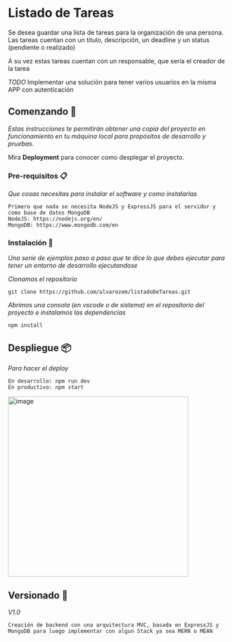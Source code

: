 # Listado de Tareas

Se desea guardar una lista de tareas para la organización de una persona.
Las tareas cuentan con un título, descripción, un deadline y un status (pendiente o realizado)

A su vez estas tareas cuentan con un responsable, que sería el creador de la tarea

_TODO_
Implementar una solución para tener varios usuarios en la misma APP con autenticación

## Comenzando 🚀

_Estas instrucciones te permitirán obtener una copia del proyecto en funcionamiento en tu máquina local para propósitos de desarrollo y pruebas._

Mira **Deployment** para conocer como desplegar el proyecto.


### Pre-requisitos 📋

_Que cosas necesitas para instalar el software y como instalarlas_

```
Primero que nada se necesita NodeJS y ExpressJS para el servidor y como base de datos MongoDB
NodeJS: https://nodejs.org/en/
MongoDB: https://www.mongodb.com/en
```

### Instalación 🔧

_Una serie de ejemplos paso a paso que te dice lo que debes ejecutar para tener un entorno de desarrollo ejecutandose_

_Clonamos el repositorio_

```
git clone https://github.com/alvarezem/listadoDeTareas.git
```

_Abrimos una consola (en vscode o de sistema) en el repositorio del proyecto e instalamos las dependencias_

```
npm install
```

## Despliegue 📦

_Para hacer el deploy_

```
En desarrollo: npm run dev
En productivo: npm start
```
<img width="410" alt="image" src="https://user-images.githubusercontent.com/49046247/147842353-2100fce9-2787-499e-9523-8262aba2e779.png">

## Versionado 📌

_V1.0_

```
Creación de backend con una arquitectura MVC, basada en ExpressJS y MongoDB para luego implementar con algun Stack ya sea MERN o MEAN
```
